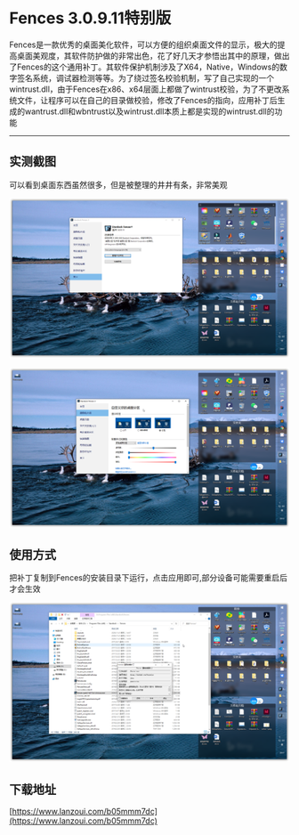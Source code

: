 # Fences 3.0.9.11特别版

Fences是一款优秀的桌面美化软件，可以方便的组织桌面文件的显示，极大的提高桌面美观度，其软件防护做的非常出色，花了好几天才参悟出其中的原理，做出了Fences的这个通用补丁。其软件保护机制涉及了X64，Native，Windows的数字签名系统，调试器检测等等。为了绕过签名校验机制，写了自己实现的一个wintrust.dll，由于Fences在x86、x64层面上都做了wintrust校验，为了不更改系统文件，让程序可以在自己的目录做校验，修改了Fences的指向，应用补丁后生成的wantrust.dll和wbntrust以及wintrust.dll本质上都是实现的wintrust.dll的功能

---

## 实测截图

可以看到桌面东西虽然很多，但是被整理的井井有条，非常美观

![img/Fences.png](img/Fences.png)

![img/Fences.png](img/Fences_self.png)

## 使用方式

把补丁复制到Fences的安装目录下运行，点击应用即可,部分设备可能需要重启后才会生效

![img/fencepatch.png](img/fencepatch.png)

## 下载地址

[https://www.lanzoui.com/b05mmm7dc](https://www.lanzoui.com/b05mmm7dc)
